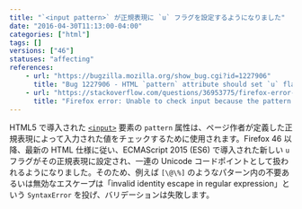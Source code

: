 ```yaml
---
title: "`<input pattern>` が正規表現に `u` フラグを設定するようになりました"
date: "2016-04-30T11:13:00-04:00"
categories: ["html"]
tags: []
versions: ["46"]
statuses: "affecting"
references:
    - url: "https://bugzilla.mozilla.org/show_bug.cgi?id=1227906"
      title: "Bug 1227906 - HTML `pattern` attribute should set `u` flag for regular expressions"
    - url: "https://stackoverflow.com/questions/36953775/firefox-error-unable-to-check-input-because-the-pattern-is-not-a-valid-regexp"
      title: "Firefox error: Unable to check input because the pattern is not a valid regexp: invalid identity escape in regular expression"
---
```

HTML5 で導入された [`<input>`](https://developer.mozilla.org/docs/Web/HTML/Element/input) 要素の `pattern` 属性は、ページ作者が定義した正規表現によって入力された値をチェックするために使用されます。Firefox 46 以降、最新の HTML 仕様に従い、ECMAScript 2015 (ES6) で導入された新しい `u` フラグがその正規表現に設定され、一連の Unicode コードポイントとして扱われるようになりました。そのため、例えば `[\@\%]` のようなパターン内の不要あるいは無効なエスケープは「invalid identity escape in regular expression」という `SyntaxError` を投げ、バリデーションは失敗します。
